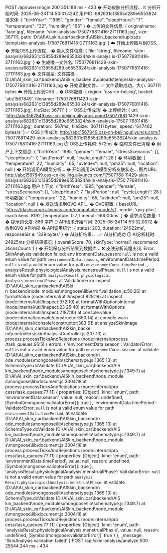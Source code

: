 POST /api/users/login 200 351.188 ms - 423
� 开始皮肤分析流程...
⏰ 分析开始时间: 2025-06-24T14:53:31.424Z
用户ID: 682631c13855d289e6553824
请求体: {
  "birthYear": "1995",
  "gender": "female",
  "sleepHours": "7",
  "temperature": "22",
  "humidity": "65"
}
� 上传的文件信息: {
  originalname: 'face.jpg',
  filename: 'skin-analysis-1750776811416-27111163.jpg',
  size: 367111,
  path: 'D:\\AI\\AI_skin_car\\backend\\AISkin_backend\\uploads\
\temp\\skin-analysis-1750776811416-27111163.jpg'
}
☁️ 开始上传图片到OSS...
� 开始OSS上传流程...
� 输入文件信息: {
  file: 'string',
  filename: 'skin-analysis/682631c13855d289e6553824/skin-analys
is-1750776811416-27111163.jpg'
}
� 生成唯一文件名: 1750776811429-skin-analysis/682631c13855d289
e6553824/skin-analysis-1750776811416-27111163.jpg
� 文件类型: 文件路径 - D:\AI\AI_skin_car\backend\AISkin_backen
d\uploads\temp\skin-analysis-1750776811416-27111163.jpg
� 开始读取文件...
✅ 文件读取成功，大小: 367111 bytes
☁️ 开始上传到OSS...
� OSS配置: {
  region: 'oss-cn-beijing',
  bucket: 'abc1567849',
  filename: '1750776811429-skin-analysis/682631c13855d289e65538
24/skin-analysis-1750776811416-27111163.jpg',
  fileSize: 367111
}
✅ OSS上传成功!
� 上传统计: {
  url: 'http://abc1567849.oss-cn-beijing.aliyuncs.com/175077681
1429-skin-analysis/682631c13855d289e6553824/skin-analysis-17507
76811416-27111163.jpg',
  duration: '567ms',
  fileSize: '367111 bytes',
  speed: '647462 bytes/s'
}
✅ OSS上传成功: http://abc1567849.oss-cn-beijing.aliyuncs.com/1
750776811429-skin-analysis/682631c13855d289e6553824/skin-analys
is-1750776811416-27111163.jpg
⏱️ OSS上传耗时: 572ms
�️ 临时文件已清理
� 用户上下文信息: {
  "birthYear": 1995,
  "gender": "female",
  "stressScenarios": [],
  "sleepHours": 7,
  "lastPeriod": null,
  "cycleLength": 28
}
� 环境数据: {
  "temperature": 22,
  "humidity": 65,
  "uvIndex": null,
  "pm25": null,
  "location": null
}
� 开始调用AI模型分析...
� 开始调用QVQ模型分析皮肤状态...
图片URL: http://abc1567849.oss-cn-beijing.aliyuncs.com/17507768
11429-skin-analysis/682631c13855d289e6553824/skin-analysis-1750
776811416-27111163.jpg
用户上下文: {
  "birthYear": 1995,
  "gender": "female",
  "stressScenarios": [],
  "sleepHours": 7,
  "lastPeriod": null,
  "cycleLength": 28
}
环境数据: {
  "temperature": 22,
  "humidity": 65,
  "uvIndex": null,
  "pm25": null,
  "location": null
}
� 发送请求到QVQ API...
� QVQ配置: {
  baseURL: 'https://dashscope.aliyuncs.com/compatible-mode/v1',
  model: 'qvq-plus',
  maxTokens: 8192,
  temperature: 0.7,
  timeout: '60000ms'
}
� 请求消息数量: 1
� 提示词长度: 866 字符
⏰ API请求开始时间: 2025-06-24T14:53:32.007Z
� 收到QVQ API响应
� API调用统计: { status: 200, duration: '24922ms', responseSiz
e: '329 bytes' }
� AI分析结果: ...
✅ AI分析成功
⏱️ AI分析耗时: 24925ms
分析结果概览: { overallScore: 70, skinType: 'normal', recommend
ationsCount: 1 }
� 开始保存分析结果到数据库...
❌ 皮肤分析流程出错: Error: SkinAnalysis validation failed: env
ironmentData.season: `null` is not a valid enum value for path
`environmentData.season`., environmentData.timePeriod: `null` i
s not a valid enum value for path `environmentData.timePeriod`.
, analysisResult.physiologicalAnalysis.menstrualPhase: `null` i
s not a valid enum value for path `analysisResult.physiological
Analysis.menstrualPhase`.
    at ValidationError.inspect (D:\AI\AI_skin_car\backend\AISki
n_backend\node_modules\mongoose\lib\error\validation.js:50:26)
    at formatValue (node:internal/util/inspect:829:19)
    at inspect (node:internal/util/inspect:372:10)
    at formatWithOptionsInternal (node:internal/util/inspect:23
25:40)
    at formatWithOptions (node:internal/util/inspect:2187:10)
    at console.value (node:internal/console/constructor:350:14)
    at console.warn (node:internal/console/constructor:383:61)
    at analyzeSkinImage (D:\AI\AI_skin_car\backend\AISkin_backe
nd\controllers\skinAnalysisController.js:207:13)
    at process.processTicksAndRejections (node:internal/process
/task_queues:95:5) {
  errors: {
    'environmentData.season': ValidatorError: `null` is not a v
alid enum value for path `environmentData.season`.
        at validate (D:\AI\AI_skin_car\backend\AISkin_backend\n
ode_modules\mongoose\lib\schematype.js:1365:13)
        at SchemaType.doValidate (D:\AI\AI_skin_car\backend\AIS
kin_backend\node_modules\mongoose\lib\schematype.js:1349:7)
        at D:\AI\AI_skin_car\backend\AISkin_backend\node_module
s\mongoose\lib\document.js:3004:18
        at process.processTicksAndRejections (node:internal/pro
cess/task_queues:77:11) {
      properties: [Object],
      kind: 'enum',
      path: 'environmentData.season',
      value: null,
      reason: undefined,
      [Symbol(mongoose:validatorError)]: true
    },
    'environmentData.timePeriod': ValidatorError: `null` is not
 a valid enum value for path `environmentData.timePeriod`.
        at validate (D:\AI\AI_skin_car\backend\AISkin_backend\n
ode_modules\mongoose\lib\schematype.js:1365:13)
        at SchemaType.doValidate (D:\AI\AI_skin_car\backend\AIS
kin_backend\node_modules\mongoose\lib\schematype.js:1349:7)
        at D:\AI\AI_skin_car\backend\AISkin_backend\node_module
s\mongoose\lib\document.js:3004:18
        at process.processTicksAndRejections (node:internal/pro
cess/task_queues:77:11) {
      properties: [Object],
      kind: 'enum',
      path: 'environmentData.timePeriod',
      value: null,
      reason: undefined,
      [Symbol(mongoose:validatorError)]: true
    },
    'analysisResult.physiologicalAnalysis.menstrualPhase': Vali
datorError: `null` is not a valid enum value for path `analysis
Result.physiologicalAnalysis.menstrualPhase`.
        at validate (D:\AI\AI_skin_car\backend\AISkin_backend\n
ode_modules\mongoose\lib\schematype.js:1365:13)
        at SchemaType.doValidate (D:\AI\AI_skin_car\backend\AIS
kin_backend\node_modules\mongoose\lib\schematype.js:1349:7)
        at D:\AI\AI_skin_car\backend\AISkin_backend\node_module
s\mongoose\lib\document.js:3004:18
        at process.processTicksAndRejections (node:internal/pro
cess/task_queues:77:11) {
      properties: [Object],
      kind: 'enum',
      path: 'analysisResult.physiologicalAnalysis.menstrualPhas
e',
      value: null,
      reason: undefined,
      [Symbol(mongoose:validatorError)]: true
    }
  },
  _message: 'SkinAnalysis validation failed'
}
POST /api/skin-analysis/analyze 500 25544.244 ms - 434
